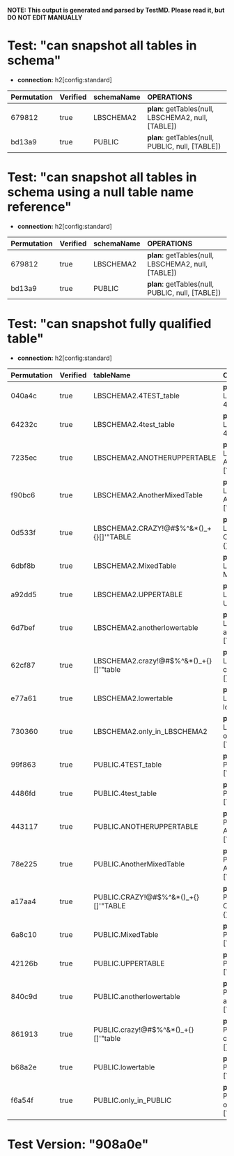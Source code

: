**NOTE: This output is generated and parsed by TestMD. Please read it, but DO NOT EDIT MANUALLY**

# Test: "can snapshot all tables in schema" #

- **connection:** h2[config:standard]

| Permutation | Verified | schemaName | OPERATIONS
| :---------- | :------- | :--------- | :------
| 679812      | true     | LBSCHEMA2  | **plan**: getTables(null, LBSCHEMA2, null, [TABLE])
| bd13a9      | true     | PUBLIC     | **plan**: getTables(null, PUBLIC, null, [TABLE])

# Test: "can snapshot all tables in schema using a null table name reference" #

- **connection:** h2[config:standard]

| Permutation | Verified | schemaName | OPERATIONS
| :---------- | :------- | :--------- | :------
| 679812      | true     | LBSCHEMA2  | **plan**: getTables(null, LBSCHEMA2, null, [TABLE])
| bd13a9      | true     | PUBLIC     | **plan**: getTables(null, PUBLIC, null, [TABLE])

# Test: "can snapshot fully qualified table" #

- **connection:** h2[config:standard]

| Permutation | Verified | tableName                               | OPERATIONS
| :---------- | :------- | :-------------------------------------- | :------
| 040a4c      | true     | LBSCHEMA2.4TEST_table                   | **plan**: getTables(null, LBSCHEMA2, 4TEST\_table, [TABLE])
| 64232c      | true     | LBSCHEMA2.4test_table                   | **plan**: getTables(null, LBSCHEMA2, 4test\_table, [TABLE])
| 7235ec      | true     | LBSCHEMA2.ANOTHERUPPERTABLE             | **plan**: getTables(null, LBSCHEMA2, ANOTHERUPPERTABLE, [TABLE])
| f90bc6      | true     | LBSCHEMA2.AnotherMixedTable             | **plan**: getTables(null, LBSCHEMA2, AnotherMixedTable, [TABLE])
| 0d533f      | true     | LBSCHEMA2.CRAZY!@#\$%^&*()_+{}[]'"TABLE | **plan**: getTables(null, LBSCHEMA2, CRAZY!@#\\$\%^&*()\_+{}[]'"TABLE, [TABLE])
| 6dbf8b      | true     | LBSCHEMA2.MixedTable                    | **plan**: getTables(null, LBSCHEMA2, MixedTable, [TABLE])
| a92dd5      | true     | LBSCHEMA2.UPPERTABLE                    | **plan**: getTables(null, LBSCHEMA2, UPPERTABLE, [TABLE])
| 6d7bef      | true     | LBSCHEMA2.anotherlowertable             | **plan**: getTables(null, LBSCHEMA2, anotherlowertable, [TABLE])
| 62cf87      | true     | LBSCHEMA2.crazy!@#\$%^&*()_+{}[]'"table | **plan**: getTables(null, LBSCHEMA2, crazy!@#\\$\%^&*()\_+{}[]'"table, [TABLE])
| e77a61      | true     | LBSCHEMA2.lowertable                    | **plan**: getTables(null, LBSCHEMA2, lowertable, [TABLE])
| 730360      | true     | LBSCHEMA2.only_in_LBSCHEMA2             | **plan**: getTables(null, LBSCHEMA2, only\_in\_LBSCHEMA2, [TABLE])
| 99f863      | true     | PUBLIC.4TEST_table                      | **plan**: getTables(null, PUBLIC, 4TEST\_table, [TABLE])
| 4486fd      | true     | PUBLIC.4test_table                      | **plan**: getTables(null, PUBLIC, 4test\_table, [TABLE])
| 443117      | true     | PUBLIC.ANOTHERUPPERTABLE                | **plan**: getTables(null, PUBLIC, ANOTHERUPPERTABLE, [TABLE])
| 78e225      | true     | PUBLIC.AnotherMixedTable                | **plan**: getTables(null, PUBLIC, AnotherMixedTable, [TABLE])
| a17aa4      | true     | PUBLIC.CRAZY!@#\$%^&*()_+{}[]'"TABLE    | **plan**: getTables(null, PUBLIC, CRAZY!@#\\$\%^&*()\_+{}[]'"TABLE, [TABLE])
| 6a8c10      | true     | PUBLIC.MixedTable                       | **plan**: getTables(null, PUBLIC, MixedTable, [TABLE])
| 42126b      | true     | PUBLIC.UPPERTABLE                       | **plan**: getTables(null, PUBLIC, UPPERTABLE, [TABLE])
| 840c9d      | true     | PUBLIC.anotherlowertable                | **plan**: getTables(null, PUBLIC, anotherlowertable, [TABLE])
| 861913      | true     | PUBLIC.crazy!@#\$%^&*()_+{}[]'"table    | **plan**: getTables(null, PUBLIC, crazy!@#\\$\%^&*()\_+{}[]'"table, [TABLE])
| b68a2e      | true     | PUBLIC.lowertable                       | **plan**: getTables(null, PUBLIC, lowertable, [TABLE])
| f6a54f      | true     | PUBLIC.only_in_PUBLIC                   | **plan**: getTables(null, PUBLIC, only\_in\_PUBLIC, [TABLE])

# Test Version: "908a0e" #